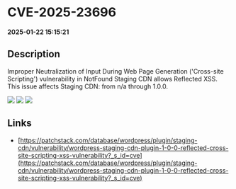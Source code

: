 # CVE-2025-23696

**2025-01-22 15:15:21**

## Description
Improper Neutralization of Input During Web Page Generation ('Cross-site Scripting') vulnerability in NotFound Staging CDN allows Reflected XSS. This issue affects Staging CDN: from n/a through 1.0.0.

![](https://img.shields.io/static/v1?label=Score&message=7.1&color=red)
![](https://img.shields.io/static/v1?label=Severity&message=HIGH&color=red)
![](https://img.shields.io/static/v1?label=CWE&message=XSS&color=green)

## Links
- [https://patchstack.com/database/wordpress/plugin/staging-cdn/vulnerability/wordpress-staging-cdn-plugin-1-0-0-reflected-cross-site-scripting-xss-vulnerability?_s_id=cve](https://patchstack.com/database/wordpress/plugin/staging-cdn/vulnerability/wordpress-staging-cdn-plugin-1-0-0-reflected-cross-site-scripting-xss-vulnerability?_s_id=cve)
